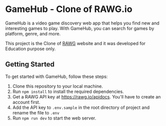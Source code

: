 # GameHub - Clone of RAWG.io

GameHub is a video game discovery web app that helps you find new and interesting games to play. With GameHub, you can search for games by platform, genre, and more.

This project is the Clone of [RAWG](https://rawg.io/) website and it was developed for Education purpose only.

## Getting Started

To get started with GameHub, follow these steps:

1. Clone this repository to your local machine.
2. Run `npm install` to install the required dependencies.
3. Get a RAWG API key at https://rawg.io/apidocs. You'll have to create an account first.
4. Add the API key to `.env.sample` in the root directory of project and rename the file to `.env`
5. Run `npm run dev` to start the web server.
